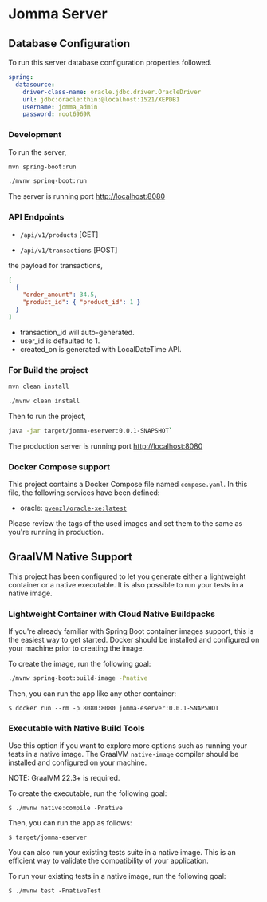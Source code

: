 # Jomma Server

## Database Configuration

To run this server database configuration properties followed.

```yaml
spring:
  datasource:
    driver-class-name: oracle.jdbc.driver.OracleDriver
    url: jdbc:oracle:thin:@localhost:1521/XEPDB1
    username: jomma_admin
    password: root6969R
```

### Development

To run the server,

```bash
mvn spring-boot:run

./mvnw spring-boot:run
```

The server is running port <http://localhost:8080>

### API Endpoints

- `/api/v1/products` [GET]

- `/api/v1/transactions` [POST]

the payload for transactions,

```json
[
  {
    "order_amount": 34.5,
    "product_id": { "product_id": 1 }
  }
]
```

- transaction_id will auto-generated.
- user_id is defaulted to 1.
- created_on is generated with LocalDateTime API.

### For Build the project

```bash
mvn clean install

./mvnw clean install
```

Then to run the project,

```bash
java -jar target/jomma-eserver:0.0.1-SNAPSHOT`
```

The production server is running port <http://localhost:8080>

### Docker Compose support

This project contains a Docker Compose file named `compose.yaml`.
In this file, the following services have been defined:

- oracle: [`gvenzl/oracle-xe:latest`](https://hub.docker.com/r/gvenzl/oracle-xe)

Please review the tags of the used images and set them to the same as you're running in production.

## GraalVM Native Support

This project has been configured to let you generate either a lightweight container or a native executable.
It is also possible to run your tests in a native image.

### Lightweight Container with Cloud Native Buildpacks

If you're already familiar with Spring Boot container images support, this is the easiest way to get started.
Docker should be installed and configured on your machine prior to creating the image.

To create the image, run the following goal:

```bash
./mvnw spring-boot:build-image -Pnative
```

Then, you can run the app like any other container:

```
$ docker run --rm -p 8080:8080 jomma-eserver:0.0.1-SNAPSHOT
```

### Executable with Native Build Tools

Use this option if you want to explore more options such as running your tests in a native image.
The GraalVM `native-image` compiler should be installed and configured on your machine.

NOTE: GraalVM 22.3+ is required.

To create the executable, run the following goal:

```
$ ./mvnw native:compile -Pnative
```

Then, you can run the app as follows:

```
$ target/jomma-eserver
```

You can also run your existing tests suite in a native image.
This is an efficient way to validate the compatibility of your application.

To run your existing tests in a native image, run the following goal:

```
$ ./mvnw test -PnativeTest
```
